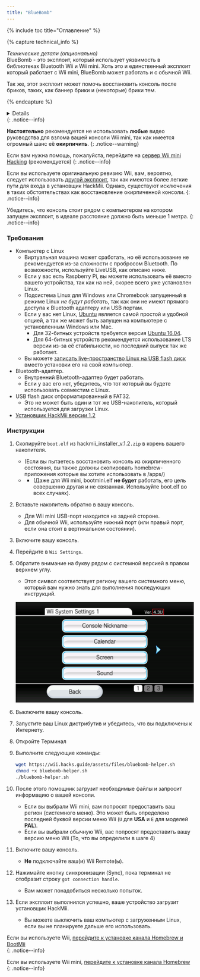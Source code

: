 ```yaml
---
title: "BlueBomb"
---
```


{% include toc title="Оглавление" %}

{% capture technical_info %}
<summary><em>Технические детали (опционально)</em></summary>
BlueBomb - это эксплоит, который использует уязвимость в библиотеках Bluetooth Wii и Wii mini. Хоть это и единственный эксплоит который работает с Wii mini, BlueBomb может работать и с обычной Wii.

Так же, этот эксплоит может помочь восстановить консоль после бриков, таких, как баннер брики и (некоторые) брики тем.

{% endcapture %}
<details>{{ technical_info | markdownify }}</details>
{: .notice--info}

**Настоятельно** рекомендуется не использовать **любые** видео руководства для взлома вашей консоли Wii mini, так как имеется огромный шанс её **окирпичить**.
{: .notice--warning}

Если вам нужна помощь, пожалуйста, перейдите на [сервер Wii mini Hacking](https://discord.gg/6ryxnkS) (рекомендуется)
{: .notice--info}

Если вы используете оригинальную ревизию Wii, вам, вероятно, следует использовать [другой эксплоит](get-started), так как имеются более легкие пути для входа в установщик HackMii. Однако, существуют исключения в таких обстоятельствах как восстановление окирпиченной консоли.
{: .notice--info}

Убедитесь, что консоль стоит рядом с компьютером на котором запущен эксплоит, в идеале расстояние должно быть меньше 1 метра.
{: .notice--info}

### Требования

* Компьютер с Linux
    * Виртуальная машина может сработать, но её использование не рекомендуется из-за сложности с пробросом Bluetooth. По возможности, используйте LiveUSB, как описано ниже.
    * Если у вас есть Raspberry Pi, вы можете использовать её вместо вашего устройства, так как на ней, скорее всего уже установлен Linux.
    * Подсистема Linux для Windows или Chromebook запущенный в режиме Linux *не будут работать*, так как они не имеют прямого доступа к Bluetooth адаптеру или USB портам.
    * Если у вас нет Linux, [Ubuntu](https://ubuntu.com/download/desktop) является самой простой и удобной опцией, а так же может быть запущен на компьютере с установленным Windows или Mac.
        * Для 32-битных устройств требуется версия [Ubuntu 16.04](http://releases.ubuntu.com/16.04/).
        * Для 64-битных устройств рекомендуется использование LTS версии из-за её стабильности, но последний выпуск так же работает.
    * Вы можете [записать live-пространство Linux на USB flash диск](https://ubuntu.com/tutorials/tutorial-create-a-usb-stick-on-windows#1-overview) вместо установки его на свой компьютер.
* Bluetooth-адаптер.
    * Внутренний Bluetooth-адаптер будет работать.
    * Если у вас его нет, убедитесь, что тот который вы будете использовать совместим с Linux.
* USB flash диск отформатированный в FAT32.
    * Это не может быть один и тот же USB-накопитель, который используется для загрузки Linux.
* [Установщик HackMii версии 1.2](https://bootmii.org/download/)

### Инструкции

1. Скопируйте `boot.elf` из hackmii_installer_v.1.2`.zip` в корень вашего накопителя.
    + (Если вы пытаетесь восстановить консоль из окирпиченного состояния, вы также должны скопировать homebrew-приложения которые вы хотите использовать в /apps/)
    + - (Даже для Wii mini, bootmini.elf **не будет** работать, его цель совершенно другая и не связанная. Используйте boot.elf во всех случаях).
1. Вставьте накопитель обратно в вашу консоль.
    + Для Wii mini USB-порт находится на задней стороне.
    + Для обычной Wii, используйте нижний порт (или правый порт, если она стоит в вертикальном состоянии).
1. Включите вашу консоль.
1. Перейдите в `Wii Settings`.
1. Обратите внимание на букву рядом с системной версией в правом верхнем углу.
    + Этот символ соответствует региону вашего системного меню, который вам нужно знать для выполнения последующих инструкций.

    ![](/images/wii/SystemMenuVersion.png)

1. Выключите вашу консоль.
1. Запустите ваш Linux дистрибутив и убедитесь, что вы подключены к Интернету.
1. Откройте Терминал
1. Выполните следующие команды:

    ```bash
    wget https://wii.hacks.guide/assets/files/bluebomb-helper.sh
    chmod +x bluebomb-helper.sh
    ./bluebomb-helper.sh
    ```

1. После этого помощник загрузит необходимые файлы и запросит информацию о вашей консоли.
    + Если вы выбрали Wii mini, вам попросят предоставить ваш регион (системного меню). Это может быть определено последней буквой версии меню Wii (`U` для **USA** и `E` для моделей **PAL**).
    + Если вы выбрали обычную Wii, вас попросят предоставить вашу версию меню Wii (То, что вы определили в шаге 4)
1. Включите вашу консоль.
    + **Не** подключайте ваш(и) Wii Remote(ы).
1. Нажимайте кнопку синхронизации (Sync), пока терминал не отобразит строку `got connection handle`.
    + Вам может понадобиться несколько попыток.
1. Если эксплоит выполнился успешно, ваше устройство загрузит установщик HackMii.
    + Вы можете выключить ваш компьютер с загруженным Linux, если вы не планируете дальше его использовать.

Если вы используете Wii, [перейдите к установке канала Homebrew и BootMii](hbc)<br>
{: .notice--info}

Если вы используете Wii mini, [перейдите к установке канала Homebrew](hbc-mini)
{: .notice--info}
